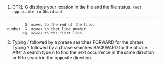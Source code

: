   1. CTRL-G  displays your location in the file and the file status. `(not applicable in Obsidian)`
  ---
             G  moves to the end of the file.
     number  G  moves to that line number.
            gg  moves to the first line.

  2. Typing  /	followed by a phrase searches FORWARD for the phrase.
     Typing  ?	followed by a phrase searches BACKWARD for the phrase.
     After a search type  n  to find the next occurrence in the same direction or  N  to search in the opposite direction.